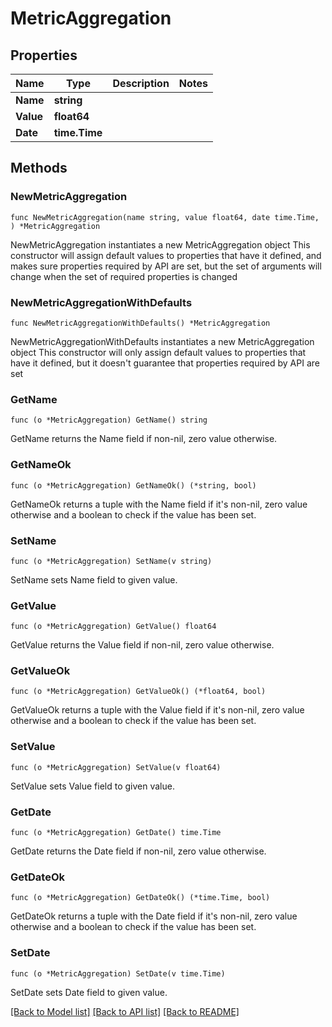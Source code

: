 # MetricAggregation

## Properties

Name | Type | Description | Notes
------------ | ------------- | ------------- | -------------
**Name** | **string** |  | 
**Value** | **float64** |  | 
**Date** | **time.Time** |  | 

## Methods

### NewMetricAggregation

`func NewMetricAggregation(name string, value float64, date time.Time, ) *MetricAggregation`

NewMetricAggregation instantiates a new MetricAggregation object
This constructor will assign default values to properties that have it defined,
and makes sure properties required by API are set, but the set of arguments
will change when the set of required properties is changed

### NewMetricAggregationWithDefaults

`func NewMetricAggregationWithDefaults() *MetricAggregation`

NewMetricAggregationWithDefaults instantiates a new MetricAggregation object
This constructor will only assign default values to properties that have it defined,
but it doesn't guarantee that properties required by API are set

### GetName

`func (o *MetricAggregation) GetName() string`

GetName returns the Name field if non-nil, zero value otherwise.

### GetNameOk

`func (o *MetricAggregation) GetNameOk() (*string, bool)`

GetNameOk returns a tuple with the Name field if it's non-nil, zero value otherwise
and a boolean to check if the value has been set.

### SetName

`func (o *MetricAggregation) SetName(v string)`

SetName sets Name field to given value.


### GetValue

`func (o *MetricAggregation) GetValue() float64`

GetValue returns the Value field if non-nil, zero value otherwise.

### GetValueOk

`func (o *MetricAggregation) GetValueOk() (*float64, bool)`

GetValueOk returns a tuple with the Value field if it's non-nil, zero value otherwise
and a boolean to check if the value has been set.

### SetValue

`func (o *MetricAggregation) SetValue(v float64)`

SetValue sets Value field to given value.


### GetDate

`func (o *MetricAggregation) GetDate() time.Time`

GetDate returns the Date field if non-nil, zero value otherwise.

### GetDateOk

`func (o *MetricAggregation) GetDateOk() (*time.Time, bool)`

GetDateOk returns a tuple with the Date field if it's non-nil, zero value otherwise
and a boolean to check if the value has been set.

### SetDate

`func (o *MetricAggregation) SetDate(v time.Time)`

SetDate sets Date field to given value.



[[Back to Model list]](../README.md#documentation-for-models) [[Back to API list]](../README.md#documentation-for-api-endpoints) [[Back to README]](../README.md)


